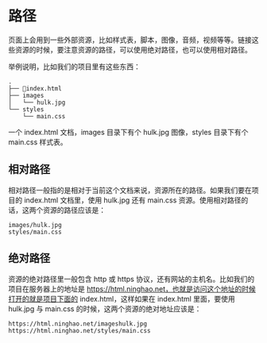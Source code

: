 # 路径

页面上会用到一些外部资源，比如样式表，脚本，图像，音频，视频等等。链接这些资源的时候，要注意资源的路径，可以使用绝对路径，也可以使用相对路径。

举例说明，比如我们的项目里有这些东西：

```
.
├── index.html
├── images
│   └── hulk.jpg
└── styles
    └── main.css
```

一个 index.html 文档，images 目录下有个 hulk.jpg 图像，styles 目录下有个 main.css 样式表。

## 相对路径

相对路径一般指的是相对于当前这个文档来说，资源所在的路径。如果我们要在项目的 index.html 文档里，使用 hulk.jpg 还有 main.css 资源。使用相对路径的话，这两个资源的路径应该是：

```
images/hulk.jpg
styles/main.css
```

## 绝对路径

资源的绝对路径里一般包含 http 或 https 协议，还有网站的主机名。比如我们的项目在服务器上的地址是 https://html.ninghao.net，也就是访问这个地址的时候打开的就是项目下面的 index.html，这样如果在 index.html 里面，要使用 hulk.jpg 与 main.css 的时候，这两个资源的绝对地址应该是：

```
https://html.ninghao.net/imageshulk.jpg
https://html.ninghao.net/styles/main.css
```

 



